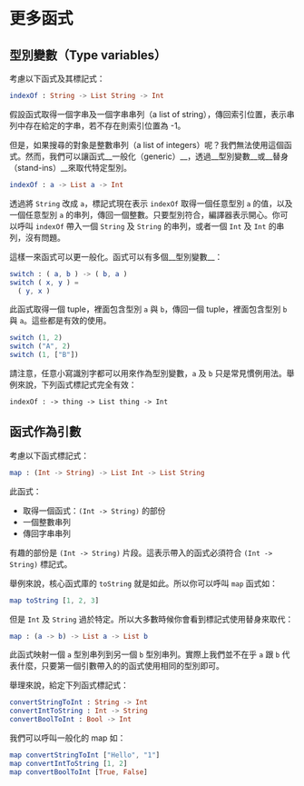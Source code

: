 # 更多函式

## 型別變數（Type variables）

考慮以下函式及其標記式：

```elm
indexOf : String -> List String -> Int
```

假設函式取得一個字串及一個字串串列（a list of string），傳回索引位置，表示串列中存在給定的字串，若不存在則索引位置為 -1。

但是，如果搜尋的對象是整數串列（a list of integers）呢？我們無法使用這個函式。然而，我們可以讓函式__一般化（generic）__，透過__型別變數__或__替身（stand-ins）__來取代特定型別。

```elm
indexOf : a -> List a -> Int
```

透過將 `String` 改成 `a`，標記式現在表示 `indexOf` 取得一個任意型別 `a` 的值，以及一個任意型別 `a` 的串列，傳回一個整數。只要型別符合，編譯器表示開心。你可以呼叫 `indexOf` 帶入一個 `String` 及 `String` 的串列，或者一個 `Int` 及 `Int` 的串列，沒有問題。

這樣一來函式可以更一般化。函式可以有多個__型別變數__：

```elm
switch : ( a, b ) -> ( b, a )
switch ( x, y ) =
  ( y, x )
```

此函式取得一個 tuple，裡面包含型別 `a` 與 `b`，傳回一個 tuple，裡面包含型別 `b` 與 `a`。這些都是有效的使用。

```elm
switch (1, 2)
switch ("A", 2)
switch (1, ["B"])
```

請注意，任意小寫識別字都可以用來作為型別變數，`a` 及 `b` 只是常見慣例用法。舉例來說，下列函式標記式完全有效：

```
indexOf : -> thing -> List thing -> Int
```

## 函式作為引數

考慮以下函式標記式：

```elm
map : (Int -> String) -> List Int -> List String
```

此函式：

- 取得一個函式：`(Int -> String)` 的部份
- 一個整數串列
- 傳回字串串列

有趣的部份是 `(Int -> String)` 片段。這表示帶入的函式必須符合 `(Int -> String)` 標記式。

舉例來說，核心函式庫的 `toString` 就是如此。所以你可以呼叫 `map` 函式如：

```elm
map toString [1, 2, 3]
```

但是 `Int` 及 `String` 過於特定。所以大多數時候你會看到標記式使用替身來取代：

```elm
map : (a -> b) -> List a -> List b
```

此函式映射一個 `a` 型別串列到另一個 `b` 型別串列。實際上我們並不在乎 `a` 跟 `b` 代表什麼，只要第一個引數帶入的的函式使用相同的型別即可。

舉理來說，給定下列函式標記式：

```elm
convertStringToInt : String -> Int
convertIntToString : Int -> String
convertBoolToInt : Bool -> Int
```

我們可以呼叫一般化的 map 如：

```elm
map convertStringToInt ["Hello", "1"]
map convertIntToString [1, 2]
map convertBoolToInt [True, False]
```

